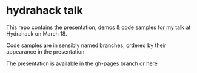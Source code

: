 hydrahack talk
==============

This repo contains the presentation, demos & code samples for my talk at Hydrahack on March 18.

Code samples are in sensibly named branches, ordered by their appearance in the presentation.

The presentation is available in the gh-pages branch or [here](http://notbobthebuilder.github.io/hydrahack-talk)
